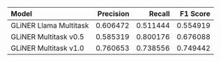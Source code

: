 | Model                  |   Precision |   Recall |   F1 Score |
|:-----------------------|------------:|---------:|-----------:|
| GLiNER Llama Multitask |    0.606472 | 0.511444 |   0.554919 |
| GLiNER Multitask v0.5  |    0.585319 | 0.800176 |   0.676088 |
| GLiNER Multitask v1.0  |    0.760653 | 0.738556 |   0.749442 |